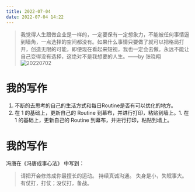 ```yaml
---
title: 2022-07-04
date: 2022-07-04 14:22
---
```


> 我觉得人生跟做企业是一样的，一定要保有一定想象力，不能被任何事情逼到墙角，一点选择的空间都没有。 ​​​如果什么事情只要做了就可以把格局打开，创造无限的可能，即便现在看起来短视，我也一定会去做。永远不能让自己变得没有选择，这绝对不是我想要的人生。 ​​​​——by 张晓翔 
> ![20220702](http://images.iotop.work/uPic/20220702-oYQ8Nf.png)

# 我的写作

1. 不断的去思考的自己的生活方式和每日Routine是否有可以优化的地方。
1. 在 1 的基础上，更新自己的 Routine 到幕布，并进行打印，粘贴到墙上。1. 在 1 的基础上，更新自己的 Routine 到幕布，并进行打印，粘贴到墙上。

# 我的写作

冯唐在《冯唐成事心法》 中写到：

> 请把开会修炼成你最擅长的运动。
> 持续真诚沟通。
> 失身是小，失眠事大。
> 有仗打，打仗；没仗打，备战。


